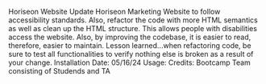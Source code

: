 Horiseon Website
Update Horiseon Marketing Website to follow accessibility standards.  Also, refactor the code with more HTML semantics as well as clean up the HTML structure.
This allows people with disabilities access the website. Also, by improving the codebase, it is easier to read, therefore, easier to maintain.
Lesson learned...when refactoring code, be sure to test all functionalities to verify nothing else is broken as a result of your change.
Installation Date: 05/16/24
Usage: 
Credits: Bootcamp Team consisting of Studends and TA
